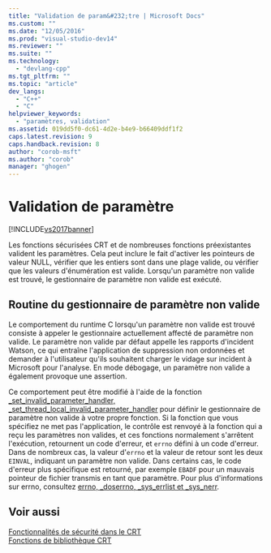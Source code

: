 ```yaml
---
title: "Validation de param&#232;tre | Microsoft Docs"
ms.custom: ""
ms.date: "12/05/2016"
ms.prod: "visual-studio-dev14"
ms.reviewer: ""
ms.suite: ""
ms.technology: 
  - "devlang-cpp"
ms.tgt_pltfrm: ""
ms.topic: "article"
dev_langs: 
  - "C++"
  - "C"
helpviewer_keywords: 
  - "paramètres, validation"
ms.assetid: 019dd5f0-dc61-4d2e-b4e9-b66409ddf1f2
caps.latest.revision: 9
caps.handback.revision: 8
author: "corob-msft"
ms.author: "corob"
manager: "ghogen"
---
```

# Validation de param&#232;tre
[!INCLUDE[vs2017banner](../assembler/inline/includes/vs2017banner.md)]

Les fonctions sécurisées CRT et de nombreuses fonctions préexistantes valident les paramètres.  Cela peut inclure le fait d'activer les pointeurs de valeur NULL, vérifier que les entiers sont dans une plage valide, ou vérifier que les valeurs d'énumération est valide.  Lorsqu'un paramètre non valide est trouvé, le gestionnaire de paramètre non valide est exécuté.  
  
## Routine du gestionnaire de paramètre non valide  
 Le comportement du runtime C lorsqu'un paramètre non valide est trouvé consiste à appeler le gestionnaire actuellement affecté de paramètre non valide.  Le paramètre non valide par défaut appelle les rapports d'incident Watson, ce qui entraîne l'application de suppression non ordonnées et demander à l'utilisateur qu'ils souhaitent charger le vidage sur incident à Microsoft pour l'analyse.  En mode débogage, un paramètre non valide a également provoque une assertion.  
  
 Ce comportement peut être modifié à l'aide de la fonction [\_set\_invalid\_parameter\_handler, \_set\_thread\_local\_invalid\_parameter\_handler](../c-runtime-library/reference/set-invalid-parameter-handler-set-thread-local-invalid-parameter-handler.md) pour définir le gestionnaire de paramètre non valide à votre propre fonction.  Si la fonction que vous spécifiez ne met pas l'application, le contrôle est renvoyé à la fonction qui a reçu les paramètres non valides, et ces fonctions normalement s'arrêtent l'exécution, retournent un code d'erreur, et `errno` défini à un code d'erreur.  Dans de nombreux cas, la valeur d'`errno` et la valeur de retour sont les deux `EINVAL`, indiquant un paramètre non valide.  Dans certains cas, le code d'erreur plus spécifique est retourné, par exemple `EBADF` pour un mauvais pointeur de fichier transmis en tant que paramètre.  Pour plus d'informations sur errno, consultez [errno, \_doserrno, \_sys\_errlist et \_sys\_nerr](../c-runtime-library/errno-doserrno-sys-errlist-and-sys-nerr.md).  
  
## Voir aussi  
 [Fonctionnalités de sécurité dans le CRT](../c-runtime-library/security-features-in-the-crt.md)   
 [Fonctions de bibliothèque CRT](../c-runtime-library/crt-library-features.md)